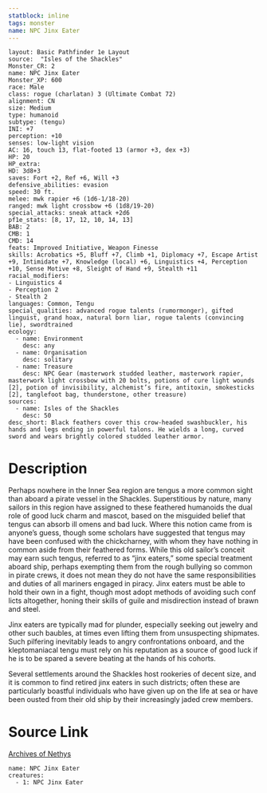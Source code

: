 ```yaml
---
statblock: inline
tags: monster
name: NPC Jinx Eater
---
```

```statblock
layout: Basic Pathfinder 1e Layout
source:  "Isles of the Shackles"
Monster_CR: 2
name: NPC Jinx Eater
Monster_XP: 600
race: Male
class: rogue (charlatan) 3 (Ultimate Combat 72)
alignment: CN
size: Medium
type: humanoid
subtype: (tengu)
INI: +7
perception: +10
senses: low-light vision
AC: 16, touch 13, flat-footed 13 (armor +3, dex +3)
HP: 20
HP_extra: 
HD: 3d8+3
saves: Fort +2, Ref +6, Will +3
defensive_abilities: evasion
speed: 30 ft.
melee: mwk rapier +6 (1d6-1/18-20)
ranged: mwk light crossbow +6 (1d8/19-20)
special_attacks: sneak attack +2d6
pf1e_stats: [8, 17, 12, 10, 14, 13]
BAB: 2
CMB: 1
CMD: 14
feats: Improved Initiative, Weapon Finesse
skills: Acrobatics +5, Bluff +7, Climb +1, Diplomacy +7, Escape Artist +9, Intimidate +7, Knowledge (local) +6, Linguistics +4, Perception +10, Sense Motive +8, Sleight of Hand +9, Stealth +11
racial_modifiers:
- Linguistics 4
- Perception 2
- Stealth 2
languages: Common, Tengu
special_qualities: advanced rogue talents (rumormonger), gifted linguist, grand hoax, natural born liar, rogue talents (convincing lie), swordtrained
ecology:
  - name: Environment
    desc: any
  - name: Organisation
    desc: solitary
  - name: Treasure
    desc: NPC Gear (masterwork studded leather, masterwork rapier, masterwork light crossbow with 20 bolts, potions of cure light wounds [2], potion of invisibility, alchemist’s fire, antitoxin, smokesticks [2], tanglefoot bag, thunderstone, other treasure)
sources:
  - name: Isles of the Shackles
    desc: 50
desc_short: Black feathers cover this crow-headed swashbuckler, his hands and legs ending in powerful talons. He wields a long, curved sword and wears brightly colored studded leather armor.
```
# Description
Perhaps nowhere in the Inner Sea region are tengus a more common sight than aboard a pirate vessel in the Shackles. Superstitious by nature, many sailors in this region have assigned to these feathered humanoids the dual role of good luck charm and mascot, based on the misguided belief that tengus can absorb ill omens and bad luck. Where this notion came from is anyone’s guess, though some scholars have suggested that tengus may have been confused with the chickcharney, with whom they have nothing in common aside from their feathered forms. While this old sailor’s conceit may earn such tengus, referred to as “jinx eaters,” some special treatment aboard ship, perhaps exempting them from the rough bullying so common in pirate crews, it does not mean they do not have the same responsibilities and duties of all mariners engaged in piracy. Jinx eaters must be able to hold their own in a fight, though most adopt methods of avoiding such conf licts altogether, honing their skills of guile and misdirection instead of brawn and steel.

Jinx eaters are typically mad for plunder, especially seeking out jewelry and other such baubles, at times even lifting them from unsuspecting shipmates. Such pilfering inevitably leads to angry confrontations onboard, and the kleptomaniacal tengu must rely on his reputation as a source of good luck if he is to be spared a severe beating at the hands of his cohorts.

Several settlements around the Shackles host rookeries of decent size, and it is common to find retired jinx eaters in such districts; often these are particularly boastful individuals who have given up on the life at sea or have been ousted from their old ship by their increasingly jaded crew members.
# Source Link
[Archives of Nethys](https://aonprd.com/NPCDisplay.aspx?ItemName=Jinx%20Eater)
```encounter-table
name: NPC Jinx Eater
creatures:
  - 1: NPC Jinx Eater
```
